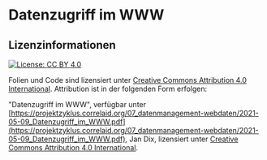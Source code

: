 # Datenzugriff im WWW

## Lizenzinformationen
[![License: CC BY 4.0](https://img.shields.io/badge/License-CC%20BY%204.0-lightgrey.svg)](https://creativecommons.org/licenses/by/4.0/)


Folien und Code sind lizensiert unter [Creative Commons Attribution 4.0 International](https://creativecommons.org/licenses/by/4.0/legalcode.de). Attribution ist in der folgenden Form erfolgen:

"Datenzugriff im WWW", verfügbar unter [https://projektzyklus.correlaid.org/07_datenmanagement-webdaten/2021-05-09_Datenzugriff_im_WWW.pdf](https://projektzyklus.correlaid.org/07_datenmanagement-webdaten/2021-05-09_Datenzugriff_im_WWW.pdf), Jan Dix, lizensiert unter [Creative Commons Attribution 4.0 International](https://creativecommons.org/licenses/by/4.0/legalcode.de).
